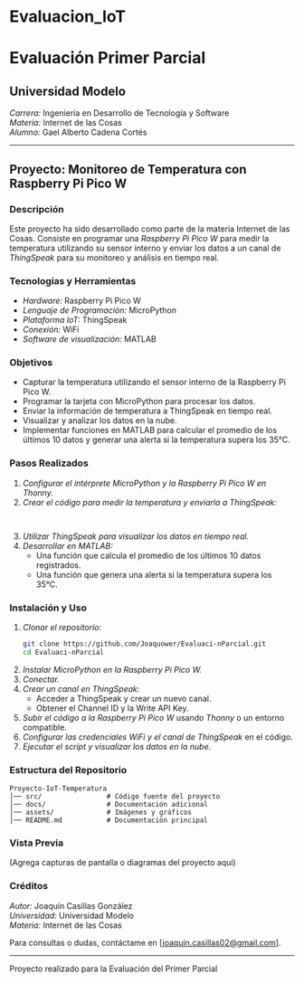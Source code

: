 # Evaluacion_IoT

# Evaluación Primer Parcial

## Universidad Modelo  
*Carrera:* Ingeniería en Desarrollo de Tecnología y Software  
*Materia:* Internet de las Cosas  
*Alumno:* Gael Alberto Cadena Cortés 

---

## Proyecto: Monitoreo de Temperatura con Raspberry Pi Pico W

### Descripción
Este proyecto ha sido desarrollado como parte de la materia Internet de las Cosas. Consiste en programar una *Raspberry Pi Pico W* para medir la temperatura utilizando su sensor interno y enviar los datos a un canal de *ThingSpeak* para su monitoreo y análisis en tiempo real.

### Tecnologías y Herramientas
- *Hardware:* Raspberry Pi Pico W
- *Lenguaje de Programación:* MicroPython
- *Plataforma IoT:* ThingSpeak
- *Conexión:* WiFi
- *Software de visualización:* MATLAB

### Objetivos
- Capturar la temperatura utilizando el sensor interno de la Raspberry Pi Pico W.  
- Programar la tarjeta con MicroPython para procesar los datos.  
- Enviar la información de temperatura a ThingSpeak en tiempo real.  
- Visualizar y analizar los datos en la nube.  
- Implementar funciones en MATLAB para calcular el promedio de los últimos 10 datos y generar una alerta si la temperatura supera los 35°C.

### Pasos Realizados
1. *Configurar el intérprete MicroPython y la Raspberry Pi Pico W en Thonny.*
2. *Crear el código para medir la temperatura y enviarla a ThingSpeak:*

```python
  
```

3. *Utilizar ThingSpeak para visualizar los datos en tiempo real.*
4. *Desarrollar en MATLAB:*
   - Una función que calcula el promedio de los últimos 10 datos registrados.
   - Una función que genera una alerta si la temperatura supera los 35°C.

### Instalación y Uso
1. *Clonar el repositorio:*  
   ```bash
   git clone https://github.com/Joaquower/Evaluaci-nParcial.git
   cd Evaluaci-nParcial
   ```
2. *Instalar MicroPython en la Raspberry Pi Pico W.*
3. *Conectar.*
4. *Crear un canal en ThingSpeak:*  
   - Acceder a ThingSpeak y crear un nuevo canal.
   - Obtener el Channel ID y la Write API Key.
5. *Subir el código a la Raspberry Pi Pico W* usando *Thonny* o un entorno compatible.
6. *Configurar las credenciales WiFi y el canal de ThingSpeak* en el código.
7. *Ejecutar el script y visualizar los datos en la nube.*

### Estructura del Repositorio
```
Proyecto-IoT-Temperatura
│── src/                # Código fuente del proyecto
│── docs/               # Documentación adicional
│── assets/             # Imágenes y gráficos
│── README.md           # Documentación principal
```

### Vista Previa
(Agrega capturas de pantalla o diagramas del proyecto aquí)

### Créditos
*Autor:* Joaquín Casillas González  
*Universidad:* Universidad Modelo  
*Materia:* Internet de las Cosas  

Para consultas o dudas, contáctame en [joaquin.casillas02@gmail.com].

---
Proyecto realizado para la Evaluación del Primer Parcial
